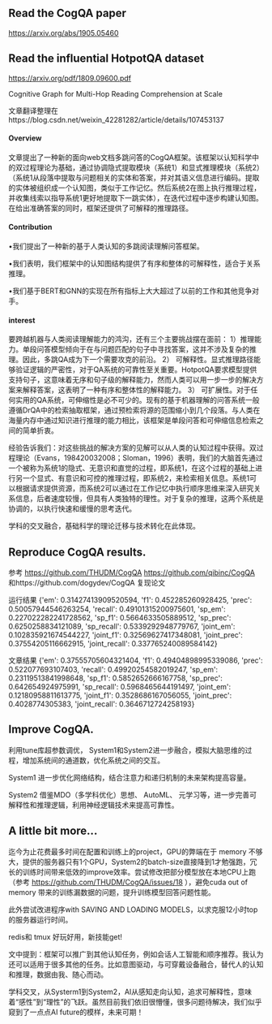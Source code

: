 ## Read the CogQA paper 
https://arxiv.org/abs/1905.05460 
## Read the influential HotpotQA dataset 
https://arxiv.org/pdf/1809.09600.pdf

Cognitive Graph for Multi-Hop Reading Comprehension at Scale

文章翻译整理在https://blog.csdn.net/weixin_42281282/article/details/107453137

#### Overview

文章提出了一种新的面向web文档多跳问答的CogQA框架。该框架以认知科学中的双过程理论为基础，通过协调隐式提取模块（系统1）和显式推理模块（系统2）（系统1从段落中提取与问题相关的实体和答案，并对其语义信息进行编码。提取的实体被组织成一个认知图，类似于工作记忆。然后系统2在图上执行推理过程，并收集线索以指导系统1更好地提取下一跳实体），在迭代过程中逐步构建认知图。在给出准确答案的同时，框架还提供了可解释的推理路径。
#### Contribution

•我们提出了一种新的基于人类认知的多跳阅读理解问答框架。

•我们表明，我们框架中的认知图结构提供了有序和整体的可解释性，适合于关系推理。

•我们基于BERT和GNN的实现在所有指标上大大超过了以前的工作和其他竞争对手。

#### interest

要跨越机器与人类阅读理解能力的鸿沟，还有三个主要挑战摆在面前：
1）推理能力。单段问答模型倾向于在与问题匹配的句子中寻找答案，这并不涉及复杂的推理。因此，多跳QA成为下一个需要攻克的前沿。
2） 可解释性。显式推理路径能够验证逻辑的严密性，对于QA系统的可靠性至关重要。HotpotQA要求模型提供支持句子，这意味着无序和句子级的解释能力，然而人类可以用一步一步的解决方案来解释答案，这表明了一种有序和整体性的解释能力。
3） 可扩展性。对于任何实用的QA系统，可伸缩性是必不可少的。现有的基于机器理解的问答系统一般遵循DrQA中的检索抽取框架，通过预检索将源的范围缩小到几个段落。与人类在海量内存中通过知识进行推理的能力相比，该框架是单段问答和可伸缩信息检索之间的简单折衷。

经验告诉我们：对这些挑战的解决方案的见解可以从人类的认知过程中获得。双过程理论（Evans，198420032008；Sloman，1996）表明，我们的大脑首先通过一个被称为系统1的隐式、无意识和直觉的过程，即系统1，在这个过程的基础上进行另一个显式、有意识和可控的推理过程，即系统2，来检索相关信息。系统1可以根据请求提供资源，而系统2可以通过在工作记忆中执行顺序思维来深入研究关系信息，后者速度较慢，但具有人类独特的理性。对于复杂的推理，这两个系统是协调的，以执行快速和缓慢的思考迭代。

学科的交叉融合，基础科学的理论迁移与技术转化在此体现。

## Reproduce CogQA results.

参考 https://github.com/THUDM/CogQA https://github.com/qibinc/CogQA 和https://github.com/dogydev/CogQA 复现论文

运行结果
{'em': 0.31427413909520594, 'f1': 0.452285260928425, 'prec': 0.50057944546263254, 'recall': 0.49101315200975601, 'sp_em': 0.227022282241728562, 'sp_f1': 0.5664633505889512, 'sp_prec': 0.6250258834121089, 'sp_recall': 0.5339292948779767, 'joint_em': 0.102835921674544227, 'joint_f1': 0.32569627417348081, 'joint_prec': 0.37554205116662915, 'joint_recall': 0.337765240089584142}

文章结果
{'em': 0.37555705604321404, 'f1': 0.49404898995339086, 'prec': 0.522077693107403, 'recall': 0.49920254582019247, 'sp_em': 0.23119513841998648, 'sp_f1': 0.5852652666167758, 'sp_prec': 0.642654924975991, 'sp_recall': 0.5968465644191497, 'joint_em': 0.12180958811613775, 'joint_f1': 0.3528686167056055, 'joint_prec': 0.4028774305383, 'joint_recall': 0.3646712724258193}

## Improve CogQA.
利用tune库超参数调优，
System1和System2进一步融合，模拟大脑思维的过程，增加系统间的通道数，优化系统之间的交互。

System1 进一步优化网络结构，结合注意力和递归机制的未来架构提高容量。

System2 借鉴MDO（多学科优化）思想、
AutoML、
元学习等，进一步完善可解释性和推理逻辑，利用神经逻辑技术来提高可靠性。

## A little bit more...

迄今为止花费最多时间在配置和训练上的project，GPU的弊端在于 memory 不够大，提供的服务器只有1个GPU，System2的batch-size直接降到1才勉强跑，冗长的训练时间带来低效的improve效率。尝试修改把部分模型放在本地CPU上跑（参考 https://github.com/THUDM/CogQA/issues/18 ），避免cuda out of memory 带来的训练漏数据的问题，提升训练模型回答问题性能。

此外尝试改进程序with SAVING AND LOADING MODELS，以求克服12小时top的服务器运行时间。

redis和 tmux 好玩好用，新技能get!

文中提到：框架可以推广到其他认知任务，例如会话人工智能和顺序推荐。我认为还可以适用于很多其他的任务。比如意图驱动，与可穿戴设备融合，替代人的认知和推理，数据由我、随心而动。

学科交叉，从Systerm1到System2，AI从感知走向认知，追求可解释性，意味着“感性”到“理性”的飞跃。虽然目前我们依旧很懵懂，很多问题待解决，我们似乎窥到了一点点AI future的模样，未来可期！

